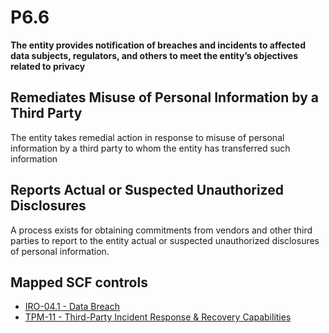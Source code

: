 # P6.6
**The entity provides notification of breaches and incidents to affected data subjects, regulators, and others to meet the entity’s objectives related to privacy**
## Remediates Misuse of Personal Information by a Third Party
The entity takes remedial action in response to misuse of personal information by a third party to whom the entity has transferred such information
## Reports Actual or Suspected Unauthorized Disclosures
A process exists for obtaining commitments from vendors and other third parties to report to the entity actual or suspected unauthorized disclosures of personal information.
## Mapped SCF controls
- [IRO-04.1 - Data Breach](../scf/iro-041-databreach.md)
- [TPM-11 - Third-Party Incident Response & Recovery Capabilities](../scf/tpm-11-third-partyincidentresponse&recoverycapabilities.md)